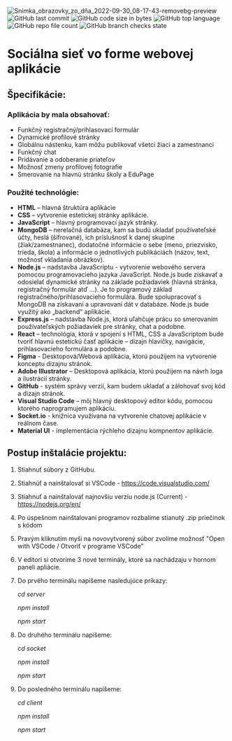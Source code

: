 ![Snímka_obrazovky_zo_dňa_2022-09-30_08-17-43-removebg-preview](https://user-images.githubusercontent.com/112657175/193205177-96602337-a3a9-41da-ae31-1eaf2e87ec17.png)
![GitHub last commit](https://img.shields.io/github/last-commit/SamuelMericko/PolyPeer?label=Last%20commit)
![GitHub code size in bytes](https://img.shields.io/github/languages/code-size/SamuelMericko/PolyPeer?label=Ve%C4%BEkos%C5%A5%20k%C3%B3du&logo=JavaScript&style=flat-square)
![GitHub top language](https://img.shields.io/github/languages/top/SamuelMericko/Polypeer?logo=javascript&style=flat-square)
![GitHub repo file count](https://img.shields.io/github/directory-file-count/SamuelMericko/PolyPeer?style=flat-square)
![GitHub branch checks state](https://img.shields.io/github/checks-status/SamuelMericko/PolyPeer/main?style=flat-square)
# Sociálna sieť vo forme webovej aplikácie
## Špecifikácie:
### Aplikácia by mala obsahovať:

 - Funkčný registračný/prihlasovací formulár
 - Dynamické profilové stránky
 - Globálnu nástenku, kam môžu publikovať všetci žiaci a zamestnanci
 - Funkčný chat
 - Pridávanie a odoberanie priateľov
 - Možnosť zmeny profilovej fotografie
 - Smerovanie na hlavnú stránku školy a EduPage

### Použité technológie:

 - **HTML** – hlavná štruktúra aplikácie
 - **CSS** – vytvorenie estetickej stránky aplikácie.
 - **JavaScript** – hlavný programovací jazyk stránky.
 - **MongoDB** – nerelačná databáza, kam sa budú ukladať používateľské účty, heslá (šifrované), ich príslušnosť k danej skupine
   (žiak/zamestnanec), dodatočné informácie o sebe (meno, priezvisko,
   trieda, škola) a informácie o jednotlivých publikáciách (názov, text,
   možnosť vkladania obrázkov).
 - **Node.js** – nadstavba JavaScriptu - vytvorenie webového servera pomocou programovacieho jazyka JavaScript. Node.js bude získavať a
   odosielať dynamické stránky na základe požiadaviek (hlavná stránka,
   registračný formulár atď ...). Je to programový základ
   registračného/prihlasovacieho formulára. Bude spolupracovať s MongoDB
   na získavaní a upravovaní dát v databáze. Node.js bude využitý ako
   „backend“ aplikácie.
 - **Express.js** – nadstavba Node.js, ktorá uľahčuje prácu so smerovaním používateľských požiadaviek pre stránky, chat a podobne.
 - **React** – technológia, ktorá v spojení s HTML, CSS a JavaScriptom bude tvoriť hlavnú estetickú časť aplikácie – dizajn hlavičky,
   navigácie, prihlasovacieho formulára a podobne.
 - **Figma** - Desktopová/Webová aplikácia, ktorú použijem na vytvorenie konceptu dizajnu stránok.
 - **Adobe Illustrator** – Desktopová aplikácia, ktorú použijem na návrh loga a ilustrácií stránky.
 - **GitHub** - systém správy verzií, kam budem ukladať a zálohovať svoj kód a dizajn stránok.
 - **Visual Studio Code** – môj hlavný desktopový editor kódu, pomocou ktorého naprogramujem aplikáciu.
 - **Socket.io** - knižnica využívana na vytvorenie chatovej aplikácie v reálnom čase.
 - **Material UI** - implementácia rýchleho dizajnu kompnentov aplikácie.
 
## Postup inštalácie projektu:
1. Stiahnuť súbory z GitHubu.
2. Stiahnúť a nainštalovať si VSCode - https://code.visualstudio.com/
3. Stiahnuť a nainštalovať najnovšiu verziu node.js (Current) - https://nodejs.org/en/
4. Po úspešnom nainštalovaní programov rozbalíme stianutý .zip priečinok s kódom
5. Pravým kliknutím myši na novovytvorený súbor zvolíme možnosť "Open with VSCode / Otvoriť v programe VSCode"
6. V editori si otvoríme 3 nové terminály, ktoré sa nachádzaju v hornom paneli apliácie.
7. Do prvého terminálu napíšeme nasledujúce príkazy:

   _cd server_

   _npm install_

   _npm start_

8. Do druhého terminálu napíšeme:

   _cd socket_

   _npm install_

   _npm start_

9. Do posledného terminálu napíšeme:

   _cd client_

   _npm install_

   _npm start_
